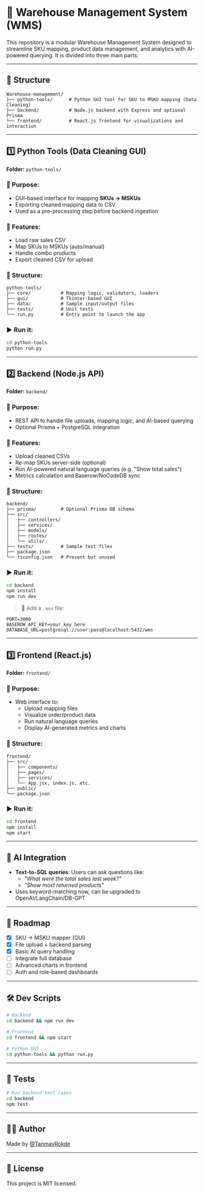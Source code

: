 # 🏬 Warehouse Management System (WMS)

This repository is a modular Warehouse Management System designed to streamline SKU mapping, product data management, and analytics with AI-powered querying. It is divided into three main parts:

---

## 🧩 Structure

```
Warehouse-management/
├── python-tools/      # Python GUI tool for SKU to MSKU mapping (Data Cleaning)
├── backend/           # Node.js backend with Express and optional Prisma
└── frontend/          # React.js frontend for visualizations and interaction
```

---

## 1️⃣ Python Tools (Data Cleaning GUI)

**Folder:** `python-tools/`

### 🎯 Purpose:
- GUI-based interface for mapping **SKUs → MSKUs**
- Exporting cleaned mapping data to CSV
- Used as a pre-processing step before backend ingestion

### 🔧 Features:
- Load raw sales CSV
- Map SKUs to MSKUs (auto/manual)
- Handle combo products
- Export cleaned CSV for upload

### 📂 Structure:
```
python-tools/
├── core/           # Mapping logic, validators, loaders
├── gui/            # Tkinter-based GUI
├── data/           # Sample input/output files
├── tests/          # Unit tests
└── run.py          # Entry point to launch the app
```

### ▶️ Run it:
```bash
cd python-tools
python run.py
```

---

## 2️⃣ Backend (Node.js API)

**Folder:** `backend/`

### 🎯 Purpose:
- REST API to handle file uploads, mapping logic, and AI-based querying
- Optional Prisma + PostgreSQL integration

### 🔧 Features:
- Upload cleaned CSVs
- Re-map SKUs server-side (optional)
- Run AI-powered natural language queries (e.g. "Show total sales")
- Metrics calculation and Baserow/NoCodeDB sync

### 📂 Structure:
```
backend/
├── prisma/         # Optional Prisma DB schema
├── src/
│   ├── controllers/
│   ├── services/
│   ├── models/
│   ├── routes/
│   └── utils/
├── tests/          # Sample test files
├── package.json
└── tsconfig.json   # Present but unused
```

### ▶️ Run it:
```bash
cd backend
npm install
npm run dev
```

> 🔑 Add a `.env` file:
```env
PORT=3000
BASEROW_API_KEY=your_key_here
DATABASE_URL=postgresql://user:pass@localhost:5432/wms
```

---

## 3️⃣ Frontend (React.js)

**Folder:** `frontend/`

### 🎯 Purpose:
- Web interface to:
  - Upload mapping files
  - Visualize order/product data
  - Run natural language queries
  - Display AI-generated metrics and charts

### 📂 Structure:
```
frontend/
├── src/
│   ├── components/
│   ├── pages/
│   ├── services/
│   └── App.jsx, index.js, etc.
├── public/
└── package.json
```

### ▶️ Run it:
```bash
cd frontend
npm install
npm start
```

---

## 🧠 AI Integration

- **Text-to-SQL queries**: Users can ask questions like:
  - *"What were the total sales last week?"*
  - *"Show most returned products"*
- Uses keyword-matching now, can be upgraded to OpenAI/LangChain/DB-GPT

---

## 🚀 Roadmap

- [x] SKU → MSKU mapper (GUI)
- [x] File upload + backend parsing
- [x] Basic AI query handling
- [ ] Integrate full database
- [ ] Advanced charts in frontend
- [ ] Auth and role-based dashboards

---

## 🛠️ Dev Scripts

```bash
# Backend
cd backend && npm run dev

# Frontend
cd frontend && npm start

# Python GUI
cd python-tools && python run.py
```

---

## 🧪 Tests

```bash
# Run backend test cases
cd backend
npm test
```

---

## 👨‍💻 Author

Made by [@TanmayRokde](https://github.com/TanmayRokde)

---

## 📝 License

This project is MIT licensed.